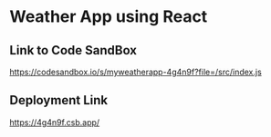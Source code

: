 # Weather App using React
## Link to Code SandBox
https://codesandbox.io/s/myweatherapp-4g4n9f?file=/src/index.js
## Deployment Link
https://4g4n9f.csb.app/